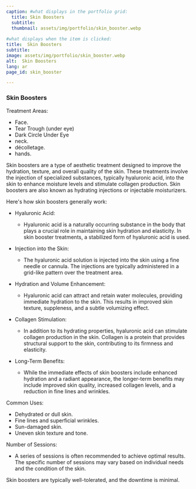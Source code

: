 ```yaml
---
caption: #what displays in the portfolio grid:
  title: Skin Boosters
  subtitle:  
  thumbnail: assets/img/portfolio/skin_booster.webp
  
#what displays when the item is clicked:
title:  Skin Boosters
subtitle: 
image: assets/img/portfolio/skin_booster.webp
alt:  Skin Boosters
lang: ar
page_id: skin_booster

---
```

### Skin Boosters
Treatment Areas:
- Face.
- Tear Trough (under eye)
- Dark Circle Under Eye
- neck.
- décolletage. 
- hands.

Skin boosters are a type of aesthetic treatment designed to improve the hydration, texture, and overall quality of the skin. These treatments involve the injection of specialized substances, typically hyaluronic acid, into the skin to enhance moisture levels and stimulate collagen production. Skin boosters are also known as hydrating injections or injectable moisturizers.  

Here's how skin boosters generally work:

- Hyaluronic Acid:
  - Hyaluronic acid is a naturally occurring substance in the body that plays a crucial role in maintaining skin hydration and elasticity. In skin booster treatments, a stabilized form of hyaluronic acid is used.

- Injection into the Skin:
  - The hyaluronic acid solution is injected into the skin using a fine needle or cannula. The injections are typically administered in a grid-like pattern over the treatment area.

- Hydration and Volume Enhancement:
  - Hyaluronic acid can attract and retain water molecules, providing immediate hydration to the skin. This results in improved skin texture, suppleness, and a subtle volumizing effect.

- Collagen Stimulation:
  - In addition to its hydrating properties, hyaluronic acid can stimulate collagen production in the skin. Collagen is a protein that provides structural support to the skin, contributing to its firmness and elasticity.

- Long-Term Benefits:
  - While the immediate effects of skin boosters include enhanced hydration and a radiant appearance, the longer-term benefits may include improved skin quality, increased collagen levels, and a reduction in fine lines and wrinkles.

Common Uses:
- Dehydrated or dull skin.
- Fine lines and superficial wrinkles.
- Sun-damaged skin.
- Uneven skin texture and tone.

Number of Sessions:
  -	A series of sessions is often recommended to achieve optimal results. The specific number of sessions may vary based on individual needs and the condition of the skin.

Skin boosters are typically well-tolerated, and the downtime is minimal.
